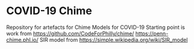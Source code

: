 # COVID-19 Chime
Repository for artefacts for Chime Models for COVID-19
Starting point is work from 
https://github.com/CodeForPhilly/chime/
https://penn-chime.phl.io/
SIR model from https://simple.wikipedia.org/wiki/SIR_model
